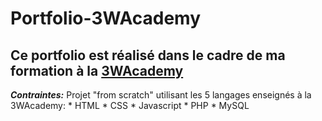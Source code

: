 # Portfolio-3WAcademy
## Ce portfolio est réalisé dans le cadre de ma formation à la [3WAcademy](https://3wa.fr/)

**_Contraintes:_**
Projet "from scratch" utilisant les 5 langages enseignés à la 3WAcademy:
          * HTML
          * CSS
          * Javascript
          * PHP
          * MySQL
          
